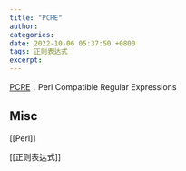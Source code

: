 ```yaml
---
title: "PCRE"
author: 
categories: 
date: 2022-10-06 05:37:50 +0800
tags: 正则表达式
excerpt: 
---
```



[PCRE](https://www.pcre.org/)：Perl Compatible Regular Expressions






## Misc

[[Perl]]

[[正则表达式]]

